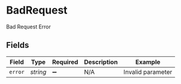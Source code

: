 # BadRequest

Bad Request Error


## Fields

| Field              | Type               | Required           | Description        | Example            |
| ------------------ | ------------------ | ------------------ | ------------------ | ------------------ |
| `error`            | *string*           | :heavy_minus_sign: | N/A                | Invalid parameter  |